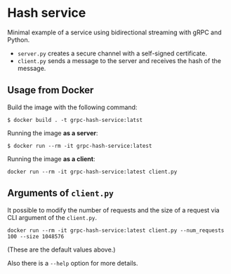 # Hash service

Minimal example of a service using bidirectional streaming with gRPC and Python. 

* `server.py` creates a secure channel with a self-signed certificate.
* `client.py` sends a message to the server and receives the hash of the message.


## Usage from Docker

Build the image with the following command:

```
$ docker build . -t grpc-hash-service:latst
```

Running the image **as a server**:

```
$ docker run --rm -it grpc-hash-service:latest
```

Running the image **as a client**:

```
docker run --rm -it grpc-hash-service:latest client.py
```

## Arguments of `client.py`

It possible to modify the number of requests and the size of a request via CLI argument of the `client.py`.

```
docker run --rm -it grpc-hash-service:latest client.py --num_requests 100 --size 1048576
```

(These are the default values above.)

Also there is a `--help` option for more details.

